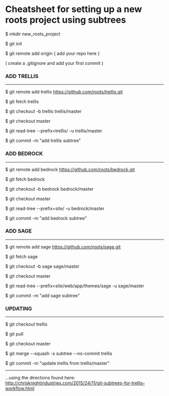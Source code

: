 # Cheatsheet for setting up a new roots project using subtrees

$ mkdir new_roots_project

$ git init

$ git remote add origin { add your repo here }

( create a .gitignore and add your first commit )

### ADD TRELLIS
---

$ git remote add trellis https://github.com/roots/trellis.git

$ git fetch trellis

$ git checkout -b trellis trellis/master

$ git checkout master

$ git read-tree --prefix=trellis/ -u trellis/master

$ git commit -m "add trellis subtree"

### ADD BEDROCK
---

$ git remote add bedrock https://github.com/roots/bedrock.git

$ git fetch bedrock

$ git checkout -b bedrock bedrock/master

$ git checkout master

$ git read-tree --prefix=site/ -u bedrock/master

$ git commit -m "add bedrock subtree"

### ADD SAGE
---

$ git remote add sage https://github.com/roots/sage.git

$ git fetch sage

$ git checkout -b sage sage/master

$ git checkout master

$ git read-tree --prefix=site/web/app/themes/sage -u sage/master

$ git commit -m "add sage subtree"

### UPDATING
---

$ git checkout trellis

$ git pull

$ git checkout master

$ git merge --squash -s subtree --no-commit trellis

$ git commit -m "update trellis from trellis/master"

---

...using the directions found here: http://chrisknightindustries.com/2015/24/11/git-subtrees-for-trellis-workflow.html